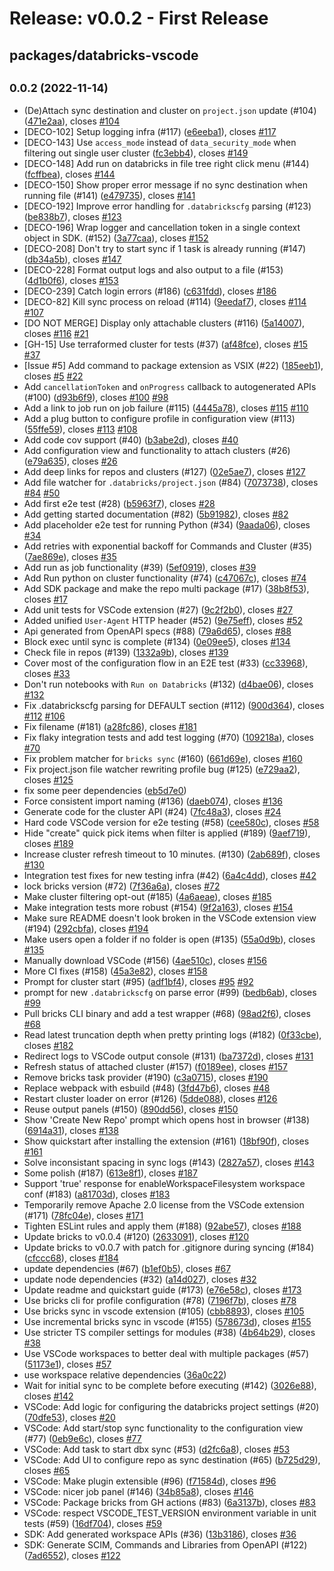 # Release: v0.0.2 - First Release

## packages/databricks-vscode

## <small>0.0.2 (2022-11-14)</small>

-   (De)Attach sync destination and cluster on `project.json` update (#104) ([471e2aa](https://github.com/databricks/databricks-vscode/commit/471e2aa)), closes [#104](https://github.com/databricks/databricks-vscode/issues/104)
-   [DECO-102] Setup logging infra (#117) ([e6eeba1](https://github.com/databricks/databricks-vscode/commit/e6eeba1)), closes [#117](https://github.com/databricks/databricks-vscode/issues/117)
-   [DECO-143] Use `access_mode` instead of `data_security_mode` when filtering out single user cluster ([fc3ebb4](https://github.com/databricks/databricks-vscode/commit/fc3ebb4)), closes [#149](https://github.com/databricks/databricks-vscode/issues/149)
-   [DECO-148] Add run on databricks in file tree right click menu (#144) ([fcffbea](https://github.com/databricks/databricks-vscode/commit/fcffbea)), closes [#144](https://github.com/databricks/databricks-vscode/issues/144)
-   [DECO-150] Show proper error message if no sync destination when running file (#141) ([e479735](https://github.com/databricks/databricks-vscode/commit/e479735)), closes [#141](https://github.com/databricks/databricks-vscode/issues/141)
-   [DECO-192] Improve error handling for `.databrickscfg` parsing (#123) ([be838b7](https://github.com/databricks/databricks-vscode/commit/be838b7)), closes [#123](https://github.com/databricks/databricks-vscode/issues/123)
-   [DECO-196] Wrap logger and cancellation token in a single context object in SDK. (#152) ([3a77caa](https://github.com/databricks/databricks-vscode/commit/3a77caa)), closes [#152](https://github.com/databricks/databricks-vscode/issues/152)
-   [DECO-208] Don't try to start sync if 1 task is already running (#147) ([db34a5b](https://github.com/databricks/databricks-vscode/commit/db34a5b)), closes [#147](https://github.com/databricks/databricks-vscode/issues/147)
-   [DECO-228] Format output logs and also output to a file (#153) ([4d1b0f6](https://github.com/databricks/databricks-vscode/commit/4d1b0f6)), closes [#153](https://github.com/databricks/databricks-vscode/issues/153)
-   [DECO-239] Catch login errors (#186) ([c631fdd](https://github.com/databricks/databricks-vscode/commit/c631fdd)), closes [#186](https://github.com/databricks/databricks-vscode/issues/186)
-   [DECO-82] Kill sync process on reload (#114) ([9eedaf7](https://github.com/databricks/databricks-vscode/commit/9eedaf7)), closes [#114](https://github.com/databricks/databricks-vscode/issues/114) [#107](https://github.com/databricks/databricks-vscode/issues/107)
-   [DO NOT MERGE] Display only attachable clusters (#116) ([5a14007](https://github.com/databricks/databricks-vscode/commit/5a14007)), closes [#116](https://github.com/databricks/databricks-vscode/issues/116) [#21](https://github.com/databricks/databricks-vscode/issues/21)
-   [GH-15] Use terraformed cluster for tests (#37) ([af48fce](https://github.com/databricks/databricks-vscode/commit/af48fce)), closes [#15](https://github.com/databricks/databricks-vscode/issues/15) [#37](https://github.com/databricks/databricks-vscode/issues/37)
-   [Issue #5] Add command to package extension as VSIX (#22) ([185eeb1](https://github.com/databricks/databricks-vscode/commit/185eeb1)), closes [#5](https://github.com/databricks/databricks-vscode/issues/5) [#22](https://github.com/databricks/databricks-vscode/issues/22)
-   Add `cancellationToken` and `onProgress` callback to autogenerated APIs (#100) ([d93b6f9](https://github.com/databricks/databricks-vscode/commit/d93b6f9)), closes [#100](https://github.com/databricks/databricks-vscode/issues/100) [#98](https://github.com/databricks/databricks-vscode/issues/98)
-   Add a link to job run on job failure (#115) ([4445a78](https://github.com/databricks/databricks-vscode/commit/4445a78)), closes [#115](https://github.com/databricks/databricks-vscode/issues/115) [#110](https://github.com/databricks/databricks-vscode/issues/110)
-   Add a plug button to configure profile in configuration view (#113) ([55ffe59](https://github.com/databricks/databricks-vscode/commit/55ffe59)), closes [#113](https://github.com/databricks/databricks-vscode/issues/113) [#108](https://github.com/databricks/databricks-vscode/issues/108)
-   Add code cov support (#40) ([b3abe2d](https://github.com/databricks/databricks-vscode/commit/b3abe2d)), closes [#40](https://github.com/databricks/databricks-vscode/issues/40)
-   Add configuration view and functionality to attach clusters (#26) ([e79a635](https://github.com/databricks/databricks-vscode/commit/e79a635)), closes [#26](https://github.com/databricks/databricks-vscode/issues/26)
-   Add deep links for repos and clusters (#127) ([02e5ae7](https://github.com/databricks/databricks-vscode/commit/02e5ae7)), closes [#127](https://github.com/databricks/databricks-vscode/issues/127)
-   Add file watcher for `.databricks/project.json` (#84) ([7073738](https://github.com/databricks/databricks-vscode/commit/7073738)), closes [#84](https://github.com/databricks/databricks-vscode/issues/84) [#50](https://github.com/databricks/databricks-vscode/issues/50)
-   Add first e2e test (#28) ([b5963f7](https://github.com/databricks/databricks-vscode/commit/b5963f7)), closes [#28](https://github.com/databricks/databricks-vscode/issues/28)
-   Add getting started documentation (#82) ([5b91982](https://github.com/databricks/databricks-vscode/commit/5b91982)), closes [#82](https://github.com/databricks/databricks-vscode/issues/82)
-   Add placeholder e2e test for running Python (#34) ([9aada06](https://github.com/databricks/databricks-vscode/commit/9aada06)), closes [#34](https://github.com/databricks/databricks-vscode/issues/34)
-   Add retries with exponential backoff for Commands and Cluster (#35) ([7ae869e](https://github.com/databricks/databricks-vscode/commit/7ae869e)), closes [#35](https://github.com/databricks/databricks-vscode/issues/35)
-   Add run as job functionality (#39) ([5ef0919](https://github.com/databricks/databricks-vscode/commit/5ef0919)), closes [#39](https://github.com/databricks/databricks-vscode/issues/39)
-   Add Run python on cluster functionality (#74) ([c47067c](https://github.com/databricks/databricks-vscode/commit/c47067c)), closes [#74](https://github.com/databricks/databricks-vscode/issues/74)
-   Add SDK package and make the repo multi package (#17) ([38b8f53](https://github.com/databricks/databricks-vscode/commit/38b8f53)), closes [#17](https://github.com/databricks/databricks-vscode/issues/17)
-   Add unit tests for VSCode extension (#27) ([9c2f2b0](https://github.com/databricks/databricks-vscode/commit/9c2f2b0)), closes [#27](https://github.com/databricks/databricks-vscode/issues/27)
-   Added unified `User-Agent` HTTP header (#52) ([9e75eff](https://github.com/databricks/databricks-vscode/commit/9e75eff)), closes [#52](https://github.com/databricks/databricks-vscode/issues/52)
-   Api generated from OpenAPI specs (#88) ([79a6d65](https://github.com/databricks/databricks-vscode/commit/79a6d65)), closes [#88](https://github.com/databricks/databricks-vscode/issues/88)
-   Block exec until sync is complete (#134) ([0e09ee5](https://github.com/databricks/databricks-vscode/commit/0e09ee5)), closes [#134](https://github.com/databricks/databricks-vscode/issues/134)
-   Check file in repos (#139) ([1332a9b](https://github.com/databricks/databricks-vscode/commit/1332a9b)), closes [#139](https://github.com/databricks/databricks-vscode/issues/139)
-   Cover most of the configuration flow in an E2E test (#33) ([cc33968](https://github.com/databricks/databricks-vscode/commit/cc33968)), closes [#33](https://github.com/databricks/databricks-vscode/issues/33)
-   Don't run notebooks with `Run on Databricks` (#132) ([d4bae06](https://github.com/databricks/databricks-vscode/commit/d4bae06)), closes [#132](https://github.com/databricks/databricks-vscode/issues/132)
-   Fix .databrickscfg parsing for DEFAULT section (#112) ([900d364](https://github.com/databricks/databricks-vscode/commit/900d364)), closes [#112](https://github.com/databricks/databricks-vscode/issues/112) [#106](https://github.com/databricks/databricks-vscode/issues/106)
-   Fix filename (#181) ([a28fc86](https://github.com/databricks/databricks-vscode/commit/a28fc86)), closes [#181](https://github.com/databricks/databricks-vscode/issues/181)
-   Fix flaky integration tests and add test logging (#70) ([109218a](https://github.com/databricks/databricks-vscode/commit/109218a)), closes [#70](https://github.com/databricks/databricks-vscode/issues/70)
-   Fix problem matcher for `bricks sync` (#160) ([661d69e](https://github.com/databricks/databricks-vscode/commit/661d69e)), closes [#160](https://github.com/databricks/databricks-vscode/issues/160)
-   Fix project.json file watcher rewriting profile bug (#125) ([e729aa2](https://github.com/databricks/databricks-vscode/commit/e729aa2)), closes [#125](https://github.com/databricks/databricks-vscode/issues/125)
-   fix some peer dependencies ([eb5d7e0](https://github.com/databricks/databricks-vscode/commit/eb5d7e0))
-   Force consistent import naming (#136) ([daeb074](https://github.com/databricks/databricks-vscode/commit/daeb074)), closes [#136](https://github.com/databricks/databricks-vscode/issues/136)
-   Generate code for the cluster API (#24) ([7fc48a3](https://github.com/databricks/databricks-vscode/commit/7fc48a3)), closes [#24](https://github.com/databricks/databricks-vscode/issues/24)
-   Hard code VSCode version for e2e testing (#58) ([cee580c](https://github.com/databricks/databricks-vscode/commit/cee580c)), closes [#58](https://github.com/databricks/databricks-vscode/issues/58)
-   Hide "create" quick pick items when filter is applied (#189) ([9aef719](https://github.com/databricks/databricks-vscode/commit/9aef719)), closes [#189](https://github.com/databricks/databricks-vscode/issues/189)
-   Increase cluster refresh timeout to 10 minutes. (#130) ([2ab689f](https://github.com/databricks/databricks-vscode/commit/2ab689f)), closes [#130](https://github.com/databricks/databricks-vscode/issues/130)
-   Integration test fixes for new testing infra (#42) ([6a4c4dd](https://github.com/databricks/databricks-vscode/commit/6a4c4dd)), closes [#42](https://github.com/databricks/databricks-vscode/issues/42)
-   lock bricks version (#72) ([7f36a6a](https://github.com/databricks/databricks-vscode/commit/7f36a6a)), closes [#72](https://github.com/databricks/databricks-vscode/issues/72)
-   Make cluster filtering opt-out (#185) ([4a6aeae](https://github.com/databricks/databricks-vscode/commit/4a6aeae)), closes [#185](https://github.com/databricks/databricks-vscode/issues/185)
-   Make integration tests more robust (#154) ([9f2a163](https://github.com/databricks/databricks-vscode/commit/9f2a163)), closes [#154](https://github.com/databricks/databricks-vscode/issues/154)
-   Make sure README doesn't look broken in the VSCode extension view (#194) ([292cbfa](https://github.com/databricks/databricks-vscode/commit/292cbfa)), closes [#194](https://github.com/databricks/databricks-vscode/issues/194)
-   Make users open a folder if no folder is open (#135) ([55a0d9b](https://github.com/databricks/databricks-vscode/commit/55a0d9b)), closes [#135](https://github.com/databricks/databricks-vscode/issues/135)
-   Manually download VSCode (#156) ([4ae510c](https://github.com/databricks/databricks-vscode/commit/4ae510c)), closes [#156](https://github.com/databricks/databricks-vscode/issues/156)
-   More CI fixes (#158) ([45a3e82](https://github.com/databricks/databricks-vscode/commit/45a3e82)), closes [#158](https://github.com/databricks/databricks-vscode/issues/158)
-   Prompt for cluster start (#95) ([adf1bf4](https://github.com/databricks/databricks-vscode/commit/adf1bf4)), closes [#95](https://github.com/databricks/databricks-vscode/issues/95) [#92](https://github.com/databricks/databricks-vscode/issues/92)
-   prompt for new `.databrickscfg` on parse error (#99) ([bedb6ab](https://github.com/databricks/databricks-vscode/commit/bedb6ab)), closes [#99](https://github.com/databricks/databricks-vscode/issues/99)
-   Pull bricks CLI binary and add a test wrapper (#68) ([98ad2f6](https://github.com/databricks/databricks-vscode/commit/98ad2f6)), closes [#68](https://github.com/databricks/databricks-vscode/issues/68)
-   Read latest truncation depth when pretty printing logs (#182) ([0f33cbe](https://github.com/databricks/databricks-vscode/commit/0f33cbe)), closes [#182](https://github.com/databricks/databricks-vscode/issues/182)
-   Redirect logs to VSCode output console (#131) ([ba7372d](https://github.com/databricks/databricks-vscode/commit/ba7372d)), closes [#131](https://github.com/databricks/databricks-vscode/issues/131)
-   Refresh status of attached cluster (#157) ([f0189ee](https://github.com/databricks/databricks-vscode/commit/f0189ee)), closes [#157](https://github.com/databricks/databricks-vscode/issues/157)
-   Remove bricks task provider (#190) ([c3a0715](https://github.com/databricks/databricks-vscode/commit/c3a0715)), closes [#190](https://github.com/databricks/databricks-vscode/issues/190)
-   Replace webpack with esbuild (#48) ([3fd47b6](https://github.com/databricks/databricks-vscode/commit/3fd47b6)), closes [#48](https://github.com/databricks/databricks-vscode/issues/48)
-   Restart cluster loader on error (#126) ([5dde088](https://github.com/databricks/databricks-vscode/commit/5dde088)), closes [#126](https://github.com/databricks/databricks-vscode/issues/126)
-   Reuse output panels (#150) ([890dd56](https://github.com/databricks/databricks-vscode/commit/890dd56)), closes [#150](https://github.com/databricks/databricks-vscode/issues/150)
-   Show 'Create New Repo' prompt which opens host in browser (#138) ([6914a31](https://github.com/databricks/databricks-vscode/commit/6914a31)), closes [#138](https://github.com/databricks/databricks-vscode/issues/138)
-   Show quickstart after installing the extension (#161) ([18bf90f](https://github.com/databricks/databricks-vscode/commit/18bf90f)), closes [#161](https://github.com/databricks/databricks-vscode/issues/161)
-   Solve inconsistant spacing in sync logs (#143) ([2827a57](https://github.com/databricks/databricks-vscode/commit/2827a57)), closes [#143](https://github.com/databricks/databricks-vscode/issues/143)
-   Some polish (#187) ([613e8f1](https://github.com/databricks/databricks-vscode/commit/613e8f1)), closes [#187](https://github.com/databricks/databricks-vscode/issues/187)
-   Support 'true' response for enableWorkspaceFilesystem workspace conf (#183) ([a81703d](https://github.com/databricks/databricks-vscode/commit/a81703d)), closes [#183](https://github.com/databricks/databricks-vscode/issues/183)
-   Temporarily remove Apache 2.0 license from the VSCode extension (#171) ([78fc04e](https://github.com/databricks/databricks-vscode/commit/78fc04e)), closes [#171](https://github.com/databricks/databricks-vscode/issues/171)
-   Tighten ESLint rules and apply them (#188) ([92abe57](https://github.com/databricks/databricks-vscode/commit/92abe57)), closes [#188](https://github.com/databricks/databricks-vscode/issues/188)
-   Update bricks to v0.0.4 (#120) ([2633091](https://github.com/databricks/databricks-vscode/commit/2633091)), closes [#120](https://github.com/databricks/databricks-vscode/issues/120)
-   Update bricks to v0.0.7 with patch for .gitignore during syncing (#184) ([cfccc68](https://github.com/databricks/databricks-vscode/commit/cfccc68)), closes [#184](https://github.com/databricks/databricks-vscode/issues/184)
-   update dependencies (#67) ([b1ef0b5](https://github.com/databricks/databricks-vscode/commit/b1ef0b5)), closes [#67](https://github.com/databricks/databricks-vscode/issues/67)
-   update node dependencies (#32) ([a14d027](https://github.com/databricks/databricks-vscode/commit/a14d027)), closes [#32](https://github.com/databricks/databricks-vscode/issues/32)
-   Update readme and quickstart guide (#173) ([e76e58c](https://github.com/databricks/databricks-vscode/commit/e76e58c)), closes [#173](https://github.com/databricks/databricks-vscode/issues/173)
-   Use bricks cli for profile configuration (#78) ([7196f7b](https://github.com/databricks/databricks-vscode/commit/7196f7b)), closes [#78](https://github.com/databricks/databricks-vscode/issues/78)
-   Use bricks sync in vscode extension (#105) ([cbb8893](https://github.com/databricks/databricks-vscode/commit/cbb8893)), closes [#105](https://github.com/databricks/databricks-vscode/issues/105)
-   Use incremental bricks sync in vscode (#155) ([578673d](https://github.com/databricks/databricks-vscode/commit/578673d)), closes [#155](https://github.com/databricks/databricks-vscode/issues/155)
-   Use stricter TS compiler settings for modules (#38) ([4b64b29](https://github.com/databricks/databricks-vscode/commit/4b64b29)), closes [#38](https://github.com/databricks/databricks-vscode/issues/38)
-   Use VSCode workspaces to better deal with multiple packages (#57) ([51173e1](https://github.com/databricks/databricks-vscode/commit/51173e1)), closes [#57](https://github.com/databricks/databricks-vscode/issues/57)
-   use workspace relative dependencies ([36a0c22](https://github.com/databricks/databricks-vscode/commit/36a0c22))
-   Wait for initial sync to be complete before executing (#142) ([3026e88](https://github.com/databricks/databricks-vscode/commit/3026e88)), closes [#142](https://github.com/databricks/databricks-vscode/issues/142)
-   VSCode: Add logic for configuring the databricks project settings (#20) ([70dfe53](https://github.com/databricks/databricks-vscode/commit/70dfe53)), closes [#20](https://github.com/databricks/databricks-vscode/issues/20)
-   VSCode: Add start/stop sync functionality to the configuration view (#77) ([0eb9e6c](https://github.com/databricks/databricks-vscode/commit/0eb9e6c)), closes [#77](https://github.com/databricks/databricks-vscode/issues/77)
-   VSCode: Add task to start dbx sync (#53) ([d2fc6a8](https://github.com/databricks/databricks-vscode/commit/d2fc6a8)), closes [#53](https://github.com/databricks/databricks-vscode/issues/53)
-   VSCode: Add UI to configure repo as sync destination (#65) ([b725d29](https://github.com/databricks/databricks-vscode/commit/b725d29)), closes [#65](https://github.com/databricks/databricks-vscode/issues/65)
-   VSCode: Make plugin extensible (#96) ([f71584d](https://github.com/databricks/databricks-vscode/commit/f71584d)), closes [#96](https://github.com/databricks/databricks-vscode/issues/96)
-   VSCode: nicer job panel (#146) ([34b85a8](https://github.com/databricks/databricks-vscode/commit/34b85a8)), closes [#146](https://github.com/databricks/databricks-vscode/issues/146)
-   VSCode: Package bricks from GH actions (#83) ([6a3137b](https://github.com/databricks/databricks-vscode/commit/6a3137b)), closes [#83](https://github.com/databricks/databricks-vscode/issues/83)
-   VSCode: respect VSCODE_TEST_VERSION environment variable in unit tests (#59) ([16df704](https://github.com/databricks/databricks-vscode/commit/16df704)), closes [#59](https://github.com/databricks/databricks-vscode/issues/59)
-   SDK: Add generated workspace APIs (#36) ([13b3186](https://github.com/databricks/databricks-vscode/commit/13b3186)), closes [#36](https://github.com/databricks/databricks-vscode/issues/36)
-   SDK: Generate SCIM, Commands and Libraries from OpenAPI (#122) ([7ad6552](https://github.com/databricks/databricks-vscode/commit/7ad6552)), closes [#122](https://github.com/databricks/databricks-vscode/issues/122)
